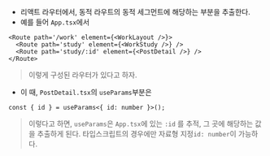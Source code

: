 - 리액트 라우터에서, 동적 라우트의 동적 세그먼트에 해당하는 부분을 추출한다.
- 예를 들어 `App.tsx`에서 
```tsx
<Route path='/work' element={<WorkLayout />}>
  <Route path='study' element={<WorkStudy />} />
  <Route path='study/:id' element={<PostDetail />} />
</Route>
```
> 이렇게 구성된 라우터가 있다고 하자. 

- 이 때, `PostDetail.tsx`의 `useParams`부분은
```tsx
const { id } = useParams<{ id: number }>(); 
```
> 이렇다고 하면, `useParams`은 `App.tsx`에 있는 `:id` 를 추적, 그 곳에 해당하는 값을 추출하게 된다. 타입스크립트의 경우에만 자료형 지정`id: number`이 가능하다.


